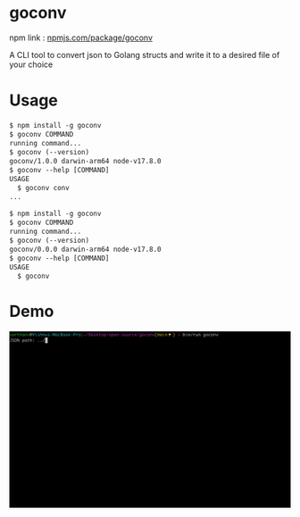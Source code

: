# goconv

npm link : [npmjs.com/package/goconv](npmjs.com/package/goconv)

A CLI tool to convert json to Golang structs and write it to a desired file of your choice

# Usage
<!-- usage -->
```sh-session
$ npm install -g goconv
$ goconv COMMAND
running command...
$ goconv (--version)
goconv/1.0.0 darwin-arm64 node-v17.8.0
$ goconv --help [COMMAND]
USAGE
  $ goconv conv
...
```
<!-- usagestop -->
```sh-session
$ npm install -g goconv
$ goconv COMMAND
running command...
$ goconv (--version)
goconv/0.0.0 darwin-arm64 node-v17.8.0
$ goconv --help [COMMAND]
USAGE
  $ goconv
```

# Demo

![Demo gif](./demo.gif)
